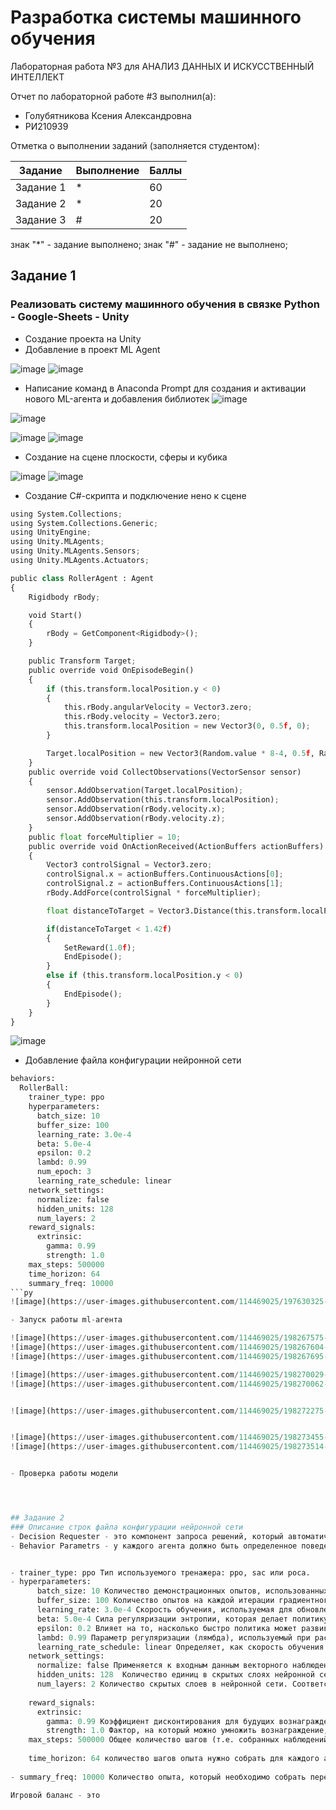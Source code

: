 # Разработка системы машинного обучения
Лабораторная работа №3 для АНАЛИЗ ДАННЫХ И ИСКУССТВЕННЫЙ ИНТЕЛЛЕКТ

Отчет по лабораторной работе #3 выполнил(а):
- Голубятникова Ксения Александровна
- РИ210939

Отметка о выполнении заданий (заполняется студентом):

| Задание | Выполнение | Баллы |
| ------ | ------ | ------ |
| Задание 1 | * | 60 |
| Задание 2 | * | 20 |
| Задание 3 | # | 20 |

знак "*" - задание выполнено; знак "#" - задание не выполнено;


## Задание 1
### Реализовать систему машинного обучения в связке Python - Google-Sheets - Unity
- Создание проекта на Unity
- Добавление в проект ML Agent

![image](https://user-images.githubusercontent.com/114469025/197522371-8ac1cdad-723c-43da-ad16-0ac0a6c53a42.png)
![image](https://user-images.githubusercontent.com/114469025/197621955-9402bcf2-27e7-4a86-a14e-df9713028f40.png)


- Написание команд в Anaconda Prompt для создания и активации нового ML-агента и добавления библиотек
![image](https://user-images.githubusercontent.com/114469025/197525153-4e1d8b86-20b9-406a-b4e7-61d27080d0ba.png)

![image](https://user-images.githubusercontent.com/114469025/197525206-41d07b8f-48d0-4a7d-ab9d-b37a29f16450.png)

![image](https://user-images.githubusercontent.com/114469025/197614732-6e3dcc08-290b-414c-933b-5c0ecd427d3d.png)
![image](https://user-images.githubusercontent.com/114469025/197622320-e7ec8532-8bd6-4a9c-a954-e44c23669e1b.png)



- Создание на сцене плоскости, сферы и кубика

![image](https://user-images.githubusercontent.com/114469025/197623363-a7313551-0157-4be0-811c-3ee03383905b.png)
![image](https://user-images.githubusercontent.com/114469025/197624428-ea0d3c11-056c-4fff-8fdd-87c158ef988e.png)

- Создание С#-скрипта и подключение нено к сцене
```py
using System.Collections;
using System.Collections.Generic;
using UnityEngine;
using Unity.MLAgents;
using Unity.MLAgents.Sensors;
using Unity.MLAgents.Actuators;

public class RollerAgent : Agent
{
    Rigidbody rBody;

    void Start()
    {
        rBody = GetComponent<Rigidbody>();
    }

    public Transform Target;
    public override void OnEpisodeBegin()
    {
        if (this.transform.localPosition.y < 0)
        {
            this.rBody.angularVelocity = Vector3.zero;
            this.rBody.velocity = Vector3.zero;
            this.transform.localPosition = new Vector3(0, 0.5f, 0);
        }

        Target.localPosition = new Vector3(Random.value * 8-4, 0.5f, Random.value * 8-4);
    }
    public override void CollectObservations(VectorSensor sensor)
    {
        sensor.AddObservation(Target.localPosition);
        sensor.AddObservation(this.transform.localPosition);
        sensor.AddObservation(rBody.velocity.x);
        sensor.AddObservation(rBody.velocity.z);
    }
    public float forceMultiplier = 10;
    public override void OnActionReceived(ActionBuffers actionBuffers)
    {
        Vector3 controlSignal = Vector3.zero;
        controlSignal.x = actionBuffers.ContinuousActions[0];
        controlSignal.z = actionBuffers.ContinuousActions[1];
        rBody.AddForce(controlSignal * forceMultiplier);

        float distanceToTarget = Vector3.Distance(this.transform.localPosition, Target.localPosition);

        if(distanceToTarget < 1.42f)
        {
            SetReward(1.0f);
            EndEpisode();
        }
        else if (this.transform.localPosition.y < 0)
        {
            EndEpisode();
        }
    }
}
```
![image](https://user-images.githubusercontent.com/114469025/197625540-59ba7b9f-72fd-426e-a257-5843a772177e.png)

- Добавление файла конфигурации нейронной сети
```py
behaviors:
  RollerBall:
    trainer_type: ppo
    hyperparameters:
      batch_size: 10
      buffer_size: 100
      learning_rate: 3.0e-4
      beta: 5.0e-4
      epsilon: 0.2
      lambd: 0.99
      num_epoch: 3
      learning_rate_schedule: linear
    network_settings:
      normalize: false
      hidden_units: 128
      num_layers: 2
    reward_signals:
      extrinsic:
        gamma: 0.99
        strength: 1.0
    max_steps: 500000
    time_horizon: 64
    summary_freq: 10000
```py
![image](https://user-images.githubusercontent.com/114469025/197630325-35614f16-e9ea-47e7-88c1-7120e9204095.png)

- Запуск работы ml-агента

![image](https://user-images.githubusercontent.com/114469025/198267575-a68a2440-3c55-492e-8910-7e0d0022f893.png)
![image](https://user-images.githubusercontent.com/114469025/198267604-fcabcd42-3a7a-4054-b4f0-a340d201eedf.png)
![image](https://user-images.githubusercontent.com/114469025/198267695-c12fc631-7a79-4987-ac5d-b87f30af6fbd.png)

![image](https://user-images.githubusercontent.com/114469025/198270029-1be2fd3d-bbda-45fe-9687-d36879c3c051.png)
![image](https://user-images.githubusercontent.com/114469025/198270062-1682cf33-e881-467d-9153-e4676d6f72bd.png)


![image](https://user-images.githubusercontent.com/114469025/198272275-81ab5208-a940-4f29-8a4a-fb6d3243c575.png)


![image](https://user-images.githubusercontent.com/114469025/198273455-a7932726-ff39-4945-b1fe-1c2c5c31315f.png)
![image](https://user-images.githubusercontent.com/114469025/198273514-6148f3a4-c30f-476d-a18e-d1676c294ddf.png)


- Проверка работы модели




## Задание 2
### Описание строк файла конфигурации нейронной сети
- Decision Requester - это компонент запроса решений, который автоматически запрашивает решения для экземпляра через регулярные промежутки времени. Предоставляет удобный и гибкий запуска процесса принятия решения агентом.
- Behavior Parametrs - у каждого агента должно быть определенное поведение. Behavior Parametrs определяет, как Агент принимает решения. Например в RollerAgent используется пробел размером 8. Это означает, что вектор признаков, содержащий наблюдения Агента, содержит восемь элементов: компоненты x и z вращения куба агента и компоненты x, y и z относительного положения и скорости шара.


- trainer_type: ppo Тип используемого тренажера: ppo, sac или poca.
- hyperparameters:
      batch_size: 10 Количество демонстрационных опытов, использованных для одной итерации обновления градиентного спуска. 
      buffer_size: 100 Количество опытов на каждой итерации градиентного спуска. Это всегда должно быть в несколько раз меньше, чем buffer_size. 
      learning_rate: 3.0e-4 Скорость обучения, используемая для обновления дискриминатора. 
      beta: 5.0e-4 Сила регуляризации энтропии, которая делает политику "более случайной". Это гарантирует, что агенты должным образом исследуют пространство действий во время обучения. Увеличение этого параметра обеспечит выполнение большего количества случайных действий. Это должно быть скорректировано таким образом, чтобы энтропия медленно уменьшалась вместе с увеличением вознаграждения. Если энтропия падает слишком быстро, увеличьте бета-версию. Если энтропия падает слишком медленно, уменьшите бета.
      epsilon: 0.2 Влияет на то, насколько быстро политика может развиваться во время обучения. Соответствует допустимому порогу расхождения между старой и новой политиками при обновлении с градиентным спуском. Установка этого малого значения приведет к более стабильным обновлениям, но также замедлит процесс обучения.
      lambd: 0.99 Параметр регуляризации (лямбда), используемый при расчете обобщенной оценки преимущества. Это можно рассматривать как то, насколько агент полагается на свою текущую оценку стоимости при расчете обновленной оценки стоимости.
      learning_rate_schedule: linear Определяет, как скорость обучения меняется с течением времени. 
    network_settings:
      normalize: false Применяется к входным данным векторного наблюдения. Эта нормализация основана на текущем среднем значении и дисперсии векторного наблюдения. 
      hidden_units: 128  Количество единиц в скрытых слоях нейронной сети. Соответствует количеству единиц в каждом полностью связном слое нейронной сети. 
      num_layers: 2 Количество скрытых слоев в нейронной сети. Соответствует тому, сколько скрытых слоев присутствует после ввода наблюдения или после кодирования CNN визуального наблюдения. 
      
    reward_signals:
      extrinsic:
        gamma: 0.99 Коэффициент дисконтирования для будущих вознаграждений, поступающих от окружающей среды. Это можно рассматривать как то, насколько далеко в будущем агент должен заботиться о возможных вознаграждениях. 
        strength: 1.0 Фактор, на который можно умножить вознаграждение, получаемое от окружающей среды. 
    max_steps: 500000 Общее количество шагов (т.е. собранных наблюдений и предпринятых действий), которые должны быть выполнены в среде (или во всех средах, если используется несколько параллельно) до завершения процесса обучения.
    
    time_horizon: 64 количество шагов опыта нужно собрать для каждого агента, прежде чем добавлять его в буфер опыта. Когда этот предел достигается до окончания эпизода, оценка стоимости используется для прогнозирования общего ожидаемого вознаграждения от текущего состояния агента.
    
- summary_freq: 10000 Количество опыта, который необходимо собрать перед созданием и отображением статистики обучения. 

Игровой баланс - это 
